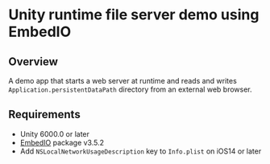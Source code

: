 # Unity runtime file server demo using EmbedIO

## Overview

A demo app that starts a web server at runtime and reads and writes `Application.persistentDataPath` directory from an external web browser.

## Requirements

- Unity 6000.0 or later
- [EmbedIO](https://github.com/unosquare/embedio) package v3.5.2
- Add `NSLocalNetworkUsageDescription` key to `Info.plist` on iOS14 or later

